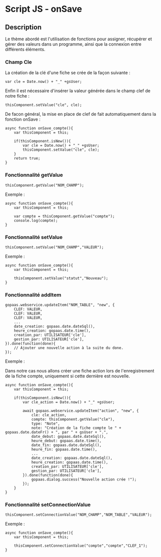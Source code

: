 
# Script JS - onSave

## Description

Le thème abordé est l'utilisation de fonctions pour assigner, récupérer et gérer des valeurs dans un programme, ainsi que la connexion entre différents éléments.

### Champ Cle

La création de la clé d'une fiche se crée de la façon suivante :

```
var cle = Date.now() + "_" +gsUser;
```

Enfin il est nécessaire d'insérer la valeur générée dans le champ clef de notre fiche :

```
thisComponent.setValue("cle", cle);
```

De facon général, la mise en place de clef de fait automatiquement dans la fonction onSave :

```
async function onSave_compte(){
    var thisComponent = this;

    if(thisComponent.isNew()){
        var cle = Date.now() + "_" +gsUser;
        thisComponent.setValue("cle", cle);
    }
    return true;
}
```

### Fonctionnalité getValue

```
thisComponent.getValue("NOM_CHAMP");
```

Exemple :

```
async function onSave_compte(){
    var thisComponent = this;

    var compte = thisComponent.getValue("compte");
    console.log(compte);
}
```

### Fonctionnalité setValue

```
thisComponent.setValue("NOM_CHAMP","VALEUR");
```

Exemple :

```
async function onSave_compte(){
    var thisComponent = this;

    thisComponent.setValue("statut","Nouveau");
}
```

### Fonctionnalité addItem

```
gopaas.webservice.updateItem("NOM_TABLE", "new", {
    CLEF: VALEUR,
    CLEF: VALEUR,
    CLEF: VALEUR,
    ...
    date_creation: gopaas.date.dateSql(),
    heure_creation: gopaas.date.time(),
    creation_par: UTILISATEUR['cle'],
    gestion_par: UTILISATEUR['cle'],
}).done(function(done){
    // Ajouter une nouvelle action à la suite du done.
});
```

Exemple :

Dans notre cas nous allons créer une fiche action lors de l'enregistrement de la fiche compte, uniquement si cette dernière est nouvelle.

```
async function onSave_compte(){
    var thisComponent = this;

    if(thisComponent.isNew()){
        var cle_action = Date.now() + "_" +gsUser;

        await gopaas.webservice.updateItem("action", "new", {
            cle: cle_action,
            compte: thisComponent.getValue("cle"),
            type: "Note",
            note: "Création de la fiche compte le " + gopaas.date.dateFr() + ", par " + gsUser + ".",
            date_debut: gopaas.date.dateSql(),
            heure_debut: gopaas.date.time(),
            date_fin: gopaas.date.dateSql(),
            heure_fin: gopaas.date.time(),
            ...
            date_creation: gopaas.date.dateSql(),
            heure_creation: gopaas.date.time(),
            creation_par: UTILISATEUR['cle'],
            gestion_par: UTILISATEUR['cle'],
        }).done(function(done){
            gopaas.dialog.success("Nouvelle action crée !");
        });
    } 
}
```

### Fonctionnalité setConnectionValue

```
thisComponent.setConnectionValue("NOM_CHAMP","NOM_TABLE","VALEUR");
```

Exemple :
```
async function onSave_compte(){
    var thisComponent = this;

    thisComponent.setConnectionValue("compte","compte","CLEF_1");
}
```